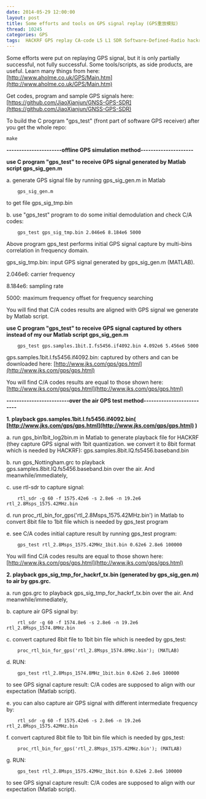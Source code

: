 ```yaml
---
date: 2014-05-29 12:00:00
layout: post
title: Some efforts and tools on GPS signal replay (GPS重放模拟)
thread: 10245
categories: GPS
tags:  HACKRF GPS replay CA-code L5 L1 SDR Software-Defined-Radio hackrf_transfer rtl-sdr rtl2832
---
```


Some efforts were put on replaying GPS signal, but it is only partially successful, not fully successful. Some tools/scripts, as side products, are useful. Learn many things from here: [http://www.aholme.co.uk/GPS/Main.htm](http://www.aholme.co.uk/GPS/Main.htm)

Get codes, program and sample GPS signals here: [https://github.com/JiaoXianjun/GNSS-GPS-SDR](https://github.com/JiaoXianjun/GNSS-GPS-SDR)

To build the C program "gps_test" (front part of software GPS receiver) after you get the whole repo:

    make

**----------------------offline GPS simulation method---------------------**

**use C program "gps_test" to receive GPS signal generated by Matlab script gps_sig_gen.m**

a. generate GPS signal file by running gps_sig_gen.m in Matlab

        gps_sig_gen.m

to get file gps_sig_tmp.bin

b. use "gps_test" program to do some initial demodulation and check C/A codes:

        gps_test gps_sig_tmp.bin 2.046e6 8.184e6 5000

Above program gps_test performs initial GPS signal capture by multi-bins correlation in frequency domain.

gps_sig_tmp.bin: input GPS signal generated by gps_sig_gen.m (MATLAB).

2.046e6: carrier frequency

8.184e6: sampling rate

5000: maximum frequency offset for frequency searching

You will find that C/A codes results are aligned with GPS signal we generate by Matlab script.

**use C program "gps_test" to receive GPS signal captured by others instead of my our Matlab script gps_sig_gen.m**

        gps_test gps.samples.1bit.I.fs5456.if4092.bin 4.092e6 5.456e6 5000

gps.samples.1bit.I.fs5456.if4092.bin: captured by others and can be downloaded here: [http://www.jks.com/gps/gps.html](http://www.jks.com/gps/gps.html)

You will find C/A codes results are equal to those shown here: [http://www.jks.com/gps/gps.html](http://www.jks.com/gps/gps.html)

**-------------------------over the air GPS test method--------------------------**

**1. playback gps.samples.1bit.I.fs5456.if4092.bin( [http://www.jks.com/gps/gps.html](http://www.jks.com/gps/gps.html) )**

a. run gps_bin1bit_log2bin.m in Matlab to generate playback file for HACKRF (they capture GPS signal with 1bit quantization. we convert it to 8bit format which is needed by HACKRF): gps.samples.8bit.IQ.fs5456.baseband.bin

b. run gps_Nottingham.grc to playback gps.samples.8bit.IQ.fs5456.baseband.bin over the air. And meanwhile/immediately, 

c. use rtl-sdr to capture signal: 

        rtl_sdr -g 60 -f 1575.42e6 -s 2.8e6 -n 19.2e6 rtl_2.8Msps_1575.42MHz.bin

d. run proc_rtl_bin_for_gps('rtl_2.8Msps_1575.42MHz.bin') in Matlab to convert 8bit file to 1bit file which is needed by gps_test program

e. see C/A codes initial capture result by running gps_test program:

        gps_test rtl_2.8Msps_1575.42MHz_1bit.bin 0.62e6 2.8e6 100000

You will find C/A codes results are equal to those shown here: [http://www.jks.com/gps/gps.html](http://www.jks.com/gps/gps.html)

**2. playback gps_sig_tmp_for_hackrf_tx.bin (generated by gps_sig_gen.m) to air by gps.grc.**

a. run gps.grc to playback gps_sig_tmp_for_hackrf_tx.bin over the air. And meanwhile/immediately, 

b. capture air GPS signal by:

        rtl_sdr -g 60 -f 1574.8e6 -s 2.8e6 -n 19.2e6 rtl_2.8Msps_1574.8MHz.bin

c. convert captured 8bit file to 1bit bin file which is needed by gps_test:

        proc_rtl_bin_for_gps('rtl_2.8Msps_1574.8MHz.bin'); (MATLAB)

d. RUN: 

        gps_test rtl_2.8Msps_1574.8MHz_1bit.bin 0.62e6 2.8e6 100000

to see GPS signal capture result: C/A codes are supposed to align with our expectation (Matlab script).

e. you can also capture air GPS signal with different intermediate frequency by:

        rtl_sdr -g 60 -f 1575.42e6 -s 2.8e6 -n 19.2e6 rtl_2.8Msps_1575.42MHz.bin

f. convert captured 8bit file to 1bit bin file which is needed by gps_test:

        proc_rtl_bin_for_gps('rtl_2.8Msps_1575.42MHz.bin'); (MATLAB)

g. RUN: 

        gps_test rtl_2.8Msps_1575.42MHz_1bit.bin 0.62e6 2.8e6 100000
    
to see GPS signal capture result: C/A codes are supposed to align with our expectation (Matlab script).
